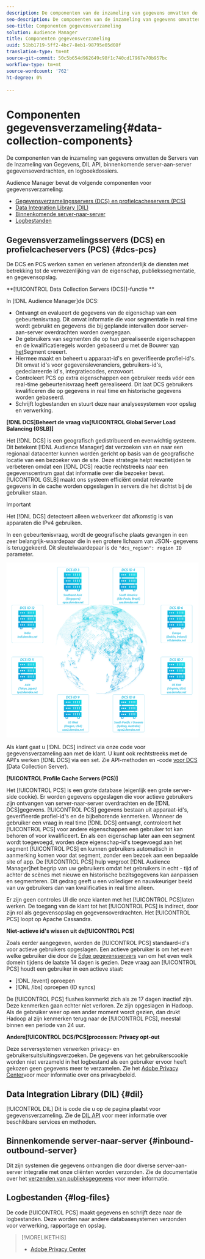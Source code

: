 ```yaml
---
description: De componenten van de inzameling van gegevens omvatten de Servers van de Inzameling van Gegevens, DIL API, binnenkomende server-aan-server gegevensoverdrachten, en logboekdossiers.
seo-description: De componenten van de inzameling van gegevens omvatten de Servers van de Inzameling van Gegevens, DIL API, binnenkomende server-aan-server gegevensoverdrachten, en logboekdossiers.
seo-title: Componenten gegevensverzameling
solution: Audience Manager
title: Componenten gegevensverzameling
uuid: 51bb1719-5ff2-4bc7-8eb1-98795e05d08f
translation-type: tm+mt
source-git-commit: 50c5b654d962649c98f1c740cd17967e70b957bc
workflow-type: tm+mt
source-wordcount: '762'
ht-degree: 0%

---
```



# Componenten gegevensverzameling{#data-collection-components}

De componenten van de inzameling van gegevens omvatten de Servers van de Inzameling van Gegevens, DIL API, binnenkomende server-aan-server gegevensoverdrachten, en logboekdossiers.

<!-- 

c_compcollect.xml

 -->

Audience Manager bevat de volgende componenten voor gegevensverzameling:

* [Gegevensverzamelingsservers (DCS) en profielcacheservers (PCS)](../../reference/system-components/components-data-collection.md#dcs-pcs)
* [Data Integration Library (DIL)](../../reference/system-components/components-data-collection.md#dil)
* [Binnenkomende server-naar-server](../../reference/system-components/components-data-collection.md#inbound-outbound-server)
* [Logbestanden](../../reference/system-components/components-data-collection.md#log-files)

## Gegevensverzamelingsservers (DCS) en profielcacheservers (PCS) {#dcs-pcs}

De DCS en PCS werken samen en verlenen afzonderlijk de diensten met betrekking tot de verwezenlijking van de eigenschap, publiekssegmentatie, en gegevensopslag.

**[!UICONTROL Data Collection Servers (DCS)]-functie **

In [!DNL Audience Manager]de DCS:

* Ontvangt en evalueert de gegevens van de eigenschap van een gebeurtenisvraag. Dit omvat informatie die voor segmentatie in real time wordt gebruikt en gegevens die bij geplande intervallen door server-aan-server overdrachten worden overgegaan.
* De gebruikers van segmenten die op hun gerealiseerde eigenschappen en de kwalificatieregels worden gebaseerd u met de Bouwer [van het](../../features/segments/segment-builder.md)Segment creeert.
* Hiermee maakt en beheert u apparaat-id&#39;s en geverifieerde profiel-id&#39;s. Dit omvat id&#39;s voor gegevensleveranciers, gebruikers-id&#39;s, gedeclareerde id&#39;s, integratiecodes, enzovoort.
* Controleert PCS op extra eigenschappen een gebruiker reeds vóór een real-time gebeurtenisvraag heeft gerealiseerd. Dit laat DCS gebruikers kwalificeren die op gegevens in real time en historische gegevens worden gebaseerd.
* Schrijft logbestanden en stuurt deze naar analysesystemen voor opslag en verwerking.

**[!DNL DCS]Beheert de vraag via[!UICONTROL Global Server Load Balancing (GSLB)]**

Het [!DNL DCS] is een geografisch gedistribueerd en evenwichtig systeem. Dit betekent [!DNL Audience Manager] dat verzoeken van en naar een regionaal datacenter kunnen worden gericht op basis van de geografische locatie van een bezoeker van de site. Deze strategie helpt reactietijden te verbeteren omdat een [!DNL DCS] reactie rechtstreeks naar een gegevenscentrum gaat dat informatie over die bezoeker bevat. [!UICONTROL GSLB] maakt ons systeem efficiënt omdat relevante gegevens in de cache worden opgeslagen in servers die het dichtst bij de gebruiker staan.

>[!IMPORTANT]
>
>Het [!DNL DCS] detecteert alleen webverkeer dat afkomstig is van apparaten die IPv4 gebruiken.

In een gebeurtenisvraag, wordt de geografische plaats gevangen in een zeer belangrijk-waardepaar die in een grotere lichaam van JSON- gegevens is teruggekeerd. Dit sleutelwaardepaar is de `"dcs_region": region ID` parameter.

![](assets/dcs-map.png)

Als klant gaat u [!DNL DCS] indirect via onze code voor gegevensverzameling aan met de klant. U kunt ook rechtstreeks met de API&#39;s werken [!DNL DCS] via een set. Zie API-methoden en -code [voor DCS (](../../api/dcs-intro/dcs-event-calls/dcs-event-calls.md)Data Collection Server).

**[!UICONTROL Profile Cache Servers (PCS)]**

Het [!UICONTROL PCS] is een grote database (eigenlijk een grote server-side cookie). Er worden gegevens opgeslagen die voor actieve gebruikers zijn ontvangen van server-naar-server overdrachten en de [!DNL DCS]gegevens. [!UICONTROL PCS] gegevens bestaan uit apparaat-id&#39;s, geverifieerde profiel-id&#39;s en de bijbehorende kenmerken. Wanneer de gebruiker een vraag in real time [!DNL DCS] ontvangt, controleert het [!UICONTROL PCS] voor andere eigenschappen een gebruiker tot kan behoren of voor kwalificeert. En als een eigenschap later aan een segment wordt toegevoegd, worden deze eigenschap-id&#39;s toegevoegd aan het segment [!UICONTROL PCS] en kunnen gebruikers automatisch in aanmerking komen voor dat segment, zonder een bezoek aan een bepaalde site of app. De [!UICONTROL PCS] hulp vergroot [!DNL Audience Manager]het begrip van uw gebruikers omdat het gebruikers in echt - tijd of achter de scènes met nieuwe en historische bezitsgegevens kan aanpassen en segmenteren. Dit gedrag geeft u een vollediger en nauwkeuriger beeld van uw gebruikers dan van kwalificaties in real time alleen.

Er zijn geen controles UI die onze klanten met het [!UICONTROL PCS]laten werken. De toegang van de klant tot het [!UICONTROL PCS] is indirect, door zijn rol als gegevensopslag en gegevensoverdrachten. Het [!UICONTROL PCS] loopt op Apache Cassandra.

**Niet-actieve id&#39;s wissen uit de[!UICONTROL PCS]**

Zoals eerder aangegeven, worden de [!UICONTROL PCS] standaard-id&#39;s voor actieve gebruikers opgeslagen. Een actieve gebruiker is om het even welke gebruiker die door de [Edge gegevensservers](../../reference/system-components/components-edge.md) van om het even welk domein tijdens de laatste 14 dagen is gezien. Deze vraag aan [!UICONTROL PCS] houdt een gebruiker in een actieve staat:

* [!DNL /event] oproepen
* [!DNL /ibs] oproepen (ID syncs)

<!-- 

Removed /dpm calls from the bulleted list. /dpm calls have been deprecated.

 -->

De [!UICONTROL PCS] flushes kenmerkt zich als ze 17 dagen inactief zijn. Deze kenmerken gaan echter niet verloren. Ze zijn opgeslagen in Hadoop. Als de gebruiker weer op een ander moment wordt gezien, dan drukt Hadoop al zijn kenmerken terug naar de [!UICONTROL PCS], meestal binnen een periode van 24 uur.

**Andere[!UICONTROL DCS/PCS]processen: Privacy opt-out**

Deze serversystemen verwerken privacy- en gebruikersuitsluitingsverzoeken. De gegevens van het gebruikerscookie worden niet verzameld in het logbestand als een gebruiker ervoor heeft gekozen geen gegevens meer te verzamelen. Zie het [Adobe Privacy Center](https://www.adobe.com/privacy/advertising-services.html)voor meer informatie over ons privacybeleid.

## Data Integration Library (DIL) {#dil}

[!UICONTROL DIL] Dit is code die u op de pagina plaatst voor gegevensverzameling. Zie de [DIL API](../../dil/dil-overview.md) voor meer informatie over beschikbare services en methoden.

## Binnenkomende server-naar-server {#inbound-outbound-server}

Dit zijn systemen die gegevens ontvangen die door diverse server-aan-server integratie met onze cliënten worden verzonden. Zie de documentatie over het [verzenden van publieksgegevens](/help/using/integration/sending-audience-data/real-time-data-integration/real-time-tech-specs.md) voor meer informatie.

## Logbestanden {#log-files}

De code [!UICONTROL PCS] maakt gegevens en schrijft deze naar de logbestanden. Deze worden naar andere databasesystemen verzonden voor verwerking, rapportage en opslag.

>[!MORELIKETHIS]
>
>* [Adobe Privacy Center](https://www.adobe.com/privacy.html)

